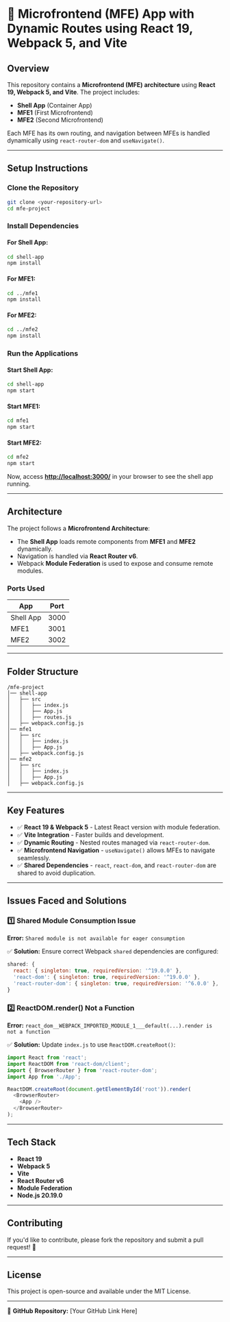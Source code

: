 # 🚀 Microfrontend (MFE) App with Dynamic Routes using React 19, Webpack 5, and Vite

## Overview
This repository contains a **Microfrontend (MFE) architecture** using **React 19, Webpack 5, and Vite**. The project includes:
- **Shell App** (Container App)
- **MFE1** (First Microfrontend)
- **MFE2** (Second Microfrontend)

Each MFE has its own routing, and navigation between MFEs is handled dynamically using `react-router-dom` and `useNavigate()`.

---

## Setup Instructions

### Clone the Repository
```sh
git clone <your-repository-url>
cd mfe-project
```

### Install Dependencies
#### For Shell App:
```sh
cd shell-app
npm install
```
#### For MFE1:
```sh
cd ../mfe1
npm install
```
#### For MFE2:
```sh
cd ../mfe2
npm install
```

### Run the Applications
#### Start Shell App:
```sh
cd shell-app
npm start
```
#### Start MFE1:
```sh
cd mfe1
npm start
```
#### Start MFE2:
```sh
cd mfe2
npm start
```

Now, access **[http://localhost:3000/](http://localhost:3000/)** in your browser to see the shell app running.

---

## Architecture
The project follows a **Microfrontend Architecture**:
- The **Shell App** loads remote components from **MFE1** and **MFE2** dynamically.
- Navigation is handled via **React Router v6**.
- Webpack **Module Federation** is used to expose and consume remote modules.

### Ports Used
| App       | Port  |
|-----------|------|
| Shell App | 3000 |
| MFE1      | 3001 |
| MFE2      | 3002 |

---

## Folder Structure
```
/mfe-project
│── shell-app
│   ├── src
│   │   ├── index.js
│   │   ├── App.js
│   │   ├── routes.js
│   ├── webpack.config.js
│── mfe1
│   ├── src
│   │   ├── index.js
│   │   ├── App.js
│   ├── webpack.config.js
│── mfe2
│   ├── src
│   │   ├── index.js
│   │   ├── App.js
│   ├── webpack.config.js
```

---

## Key Features
- ✅ **React 19 & Webpack 5** - Latest React version with module federation.
- ✅ **Vite Integration** - Faster builds and development.
- ✅ **Dynamic Routing** - Nested routes managed via `react-router-dom`.
- ✅ **Microfrontend Navigation** - `useNavigate()` allows MFEs to navigate seamlessly.
- ✅ **Shared Dependencies** - `react`, `react-dom`, and `react-router-dom` are shared to avoid duplication.

---

## Issues Faced and Solutions
### 1️⃣ Shared Module Consumption Issue
**Error:** `Shared module is not available for eager consumption`

✅ **Solution:** Ensure correct Webpack `shared` dependencies are configured:
```js
shared: {
  react: { singleton: true, requiredVersion: '^19.0.0' },
  'react-dom': { singleton: true, requiredVersion: '^19.0.0' },
  'react-router-dom': { singleton: true, requiredVersion: '^6.0.0' },
}
```

### 2️⃣ ReactDOM.render() Not a Function
**Error:** `react_dom__WEBPACK_IMPORTED_MODULE_1___default(...).render is not a function`

✅ **Solution:** Update `index.js` to use `ReactDOM.createRoot()`:
```js
import React from 'react';
import ReactDOM from 'react-dom/client';
import { BrowserRouter } from 'react-router-dom';
import App from './App';

ReactDOM.createRoot(document.getElementById('root')).render(
  <BrowserRouter>
    <App />
  </BrowserRouter>
);
```

---

## Tech Stack
- **React 19**
- **Webpack 5**
- **Vite**
- **React Router v6**
- **Module Federation**
- **Node.js 20.19.0**

---

## Contributing
If you'd like to contribute, please fork the repository and submit a pull request! 🚀

---

## License
This project is open-source and available under the MIT License.

---

📌 **GitHub Repository:** [Your GitHub Link Here]

